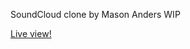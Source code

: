 SoundCloud clone by Mason Anders WIP

[Live view!](https://soundwaves-soundcloud-clone.herokuapp.com/#/)
